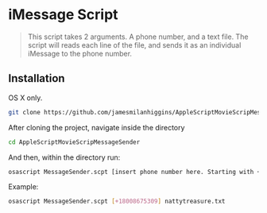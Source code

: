 
# iMessage Script
> This script takes 2 arguments. A phone number, and a text file. The script will reads each line of the file, and sends it as an individual iMessage to the phone number.


## Installation

OS X only.

```sh
git clone https://github.com/jamesmilanhiggins/AppleScriptMovieScripMessageSender.git
```
After cloning the project, navigate inside the directory

```sh
cd AppleScriptMovieScripMessageSender
```

And then, within the directory run:
```sh
osascript MessageSender.scpt [insert phone number here. Starting with +1...] [movie script you want to send]
```


Example:
```sh
osascript MessageSender.scpt [+18008675309] nattytreasure.txt
```
